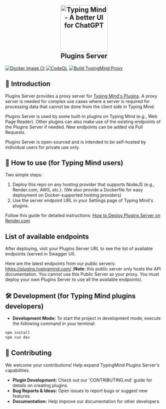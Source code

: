 <h2 align="center">
  <img height="150" alt="Typing Mind - A better UI for ChatGPT" src="https://www.typingmind.com/banner.png" />
<br/>
Plugins Server
</h2>

[![Docker Image CI](https://github.com/TypingMind/plugins-server/actions/workflows/docker-image.yml/badge.svg?branch=main)](https://github.com/TypingMind/plugins-server/actions/workflows/docker-image.yml)
[![CodeQL](https://github.com/TypingMind/plugins-server/actions/workflows/codeql.yml/badge.svg)](https://github.com/TypingMind/plugins-server/actions/workflows/codeql.yml)
[![Build TypingMind Proxy](https://github.com/TypingMind/plugins-server/actions/workflows/test.yml/badge.svg)](https://github.com/TypingMind/plugins-server/actions/workflows/test.yml)

## 🌟 Introduction

Plugins Server provides a proxy server for [Typing Mind's Plugins](https://docs.typingmind.com/plugins). A proxy server is needed for complex use cases where a server is required for processing data that cannot be done from the client side in Typing Mind.

Plugins Server is used by some built-in plugins on Typing Mind (e.g., Web Page Reader). Other plugins can also make use of the existing endpoints of the Plugins Server if needed. New endpoints can be added via Pull Requests.

Plugins Server is open-sourced and is intended to be self-hosted by individual users for private use only.

## 🔌 How to use (for Typing Mind users)

Two simple steps:

1. Deploy this repo on any hosting provider that supports NodeJS (e.g., Render.com, AWS, etc.). (We also provide a Dockerfile for easy deployment on Docker-supported hosting providers)
2. Use the server endpoint URL in your Settings page of Typing Mind's plugins.

Follow this guide for detailed instructions: [How to Deploy Plugins Server on Render.com](https://docs.typingmind.com/plugins/plugins-server/how-to-deploy-plugins-server-on-render)

## List of available endpoints

After deploying, visit your Plugins Server URL to see the list of available endpoints (served in Swagger UI).

Here are the latest endpoints from our public servers: https://plugins.typingmind.com/ (**Note**: this public server only hosts the API documentation. You cannot use this Public Server as your proxy. You must deploy your own Plugins Server to use all the available endpoints).

## 🛠️ Development (for Typing Mind plugins developers)

- **Development Mode:** To start the project in development mode, execute the following command in your terminal:

```bash
npm install
npm run dev
```

## 🤝 Contributing

We welcome your contributions! Help expand TypingMind Plugins Server's capabilities.

- **Plugin Development:** Check out our 'CONTRIBUTING.md' guide for details on creating plugins.
- **Bug Reports & Ideas:** Open issues to report bugs or suggest new features.
- **Documentation:** Help improve our documentation for other developers.
